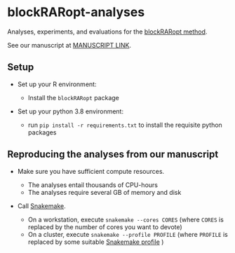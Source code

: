 # blockRARopt-analyses
Analyses, experiments, and evaluations for the [blockRARopt method](https://github.com/dpmerrell/blockRARopt).

See our manuscript at [MANUSCRIPT LINK]().

## Setup

* Set up your R environment:
    - Install the `blockRARopt` package

* Set up your python 3.8 environment: 
    - run `pip install -r requirements.txt` to install the requisite python packages

## Reproducing the analyses from our manuscript

* Make sure you have sufficient compute resources.
    - The analyses entail thousands of CPU-hours
    - The analyses require several GB of memory and disk

* Call [Snakemake](https://snakemake.readthedocs.io/en/v5.1.4/index.html). 
    - On a workstation, execute `snakemake --cores CORES` (where `CORES` is replaced by the number of cores you want to devote)
    - On a cluster, execute `snakemake --profile PROFILE` (where `PROFILE` is replaced by some suitable [Snakemake profile](https://snakemake.readthedocs.io/en/v5.1.4/executable.html#profiles) )
    
